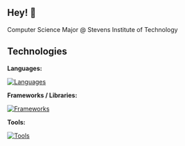 ## Hey! 👋

Computer Science Major @ Stevens Institute of Technology
<!--
**HarrisHamid/HarrisHamid** is a ✨ _special_ ✨ repository because its `README.md` (this file) appears on your GitHub profile.
-->

## Technologies

**Languages:** 

[![Languages](https://skillicons.dev/icons?i=java,python,js,cpp,c)](https://skillicons.dev)

**Frameworks / Libraries:**

[![Frameworks](https://skillicons.dev/icons?i=flask,react)](https://skillicons.dev)

**Tools:**

[![Tools](https://skillicons.dev/icons?i=vscode,github)](https://skillicons.dev)
